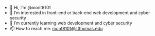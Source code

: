 - 👋 Hi, I’m @mont8101
- 👀 I’m interested in front-end or back-end web development and cyber security 
- 🌱 I’m currently learning web development and cyber security
- 📫 How to reach me: mont8101@stthomas.edu



